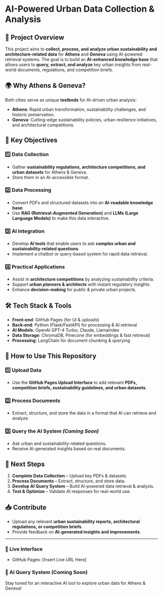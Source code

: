 # **AI-Powered Urban Data Collection & Analysis**

## **🚀 Project Overview**
This project aims to **collect, process, and analyze urban sustainability and architecture-related data** for **Athens** and **Geneva** using AI-powered retrieval systems. The goal is to build an **AI-enhanced knowledge base** that allows users to **query, extract, and analyze** key urban insights from real-world documents, regulations, and competition briefs.

## **🌍 Why Athens & Geneva?**
Both cities serve as unique **testbeds** for AI-driven urban analysis:
- **Athens**: Rapid urban transformation, sustainability challenges, and historic preservation.
- **Geneva**: Cutting-edge sustainability policies, urban resilience initiatives, and architectural competitions.

## **📌 Key Objectives**
### **1️⃣ Data Collection**
- Gather **sustainability regulations, architecture competitions, and urban datasets** for Athens & Geneva.
- Store them in an AI-accessible format.

### **2️⃣ Data Processing**
- Convert PDFs and structured datasets into an **AI-readable knowledge base**.
- Use **RAG (Retrieval-Augmented Generation)** and **LLMs (Large Language Models)** to make this data interactive.

### **3️⃣ AI Integration**
- Develop **AI tools** that enable users to ask **complex urban and sustainability-related questions**.
- Implement a chatbot or query-based system for rapid data retrieval.

### **4️⃣ Practical Applications**
- Assist in **architecture competitions** by analyzing sustainability criteria.
- Support **urban planners & architects** with instant regulatory insights.
- Enhance **decision-making** for public & private urban projects.

## **🛠️ Tech Stack & Tools**
- **Front-end**: GitHub Pages (for UI & uploads)
- **Back-end**: Python (Flask/FastAPI) for processing & AI retrieval
- **AI Models**: OpenAI GPT-4 Turbo, Claude, LlamaIndex
- **Data Storage**: ChromaDB, Pinecone (for embeddings & fast retrieval)
- **Processing**: LangChain for document chunking & querying

## **📝 How to Use This Repository**
### **1️⃣ Upload Data**
- Use the **GitHub Pages Upload Interface** to add relevant **PDFs, competition briefs, sustainability guidelines, and urban datasets**.

### **2️⃣ Process Documents**
- Extract, structure, and store the data in a format that AI can retrieve and analyze.

### **3️⃣ Query the AI System** *(Coming Soon)*
- Ask urban and sustainability-related questions.
- Receive AI-generated insights based on real documents.

## **🚀 Next Steps**
1. **Complete Data Collection** – Upload key PDFs & datasets.
2. **Process Documents** – Extract, structure, and store data.
3. **Develop AI Query System** – Build AI-powered data retrieval & analysis.
4. **Test & Optimize** – Validate AI responses for real-world use.

## **📥 Contribute**
- Upload any relevant **urban sustainability reports, architectural regulations, or competition briefs**.
- Provide feedback on **AI-generated insights and improvements**.

---
### **🔗 Live Interface**
- GitHub Pages: [Insert Live URL Here]

### **🧠 AI Query System (Coming Soon)**
Stay tuned for an interactive AI tool to explore urban data for Athens & Geneva!
